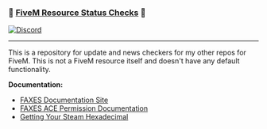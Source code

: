 ### 📠 [FiveM Resource Status Checks][5mlink] 📠

[![Discord](https://faxes.zone/i/9wkr3.png)](https://faxes.zone/discord)

----

This is a repository for update and news checkers for my other repos for FiveM. This is not a FiveM resource itself and doesn't have any default functionality.

**Documentation:**
- [FAXES Documentation Site](https://docs.faxes.zone/docs)
- [FAXES ACE Permission Documentation](https://docs.faxes.zone/docs/aceperms)
- [Getting Your Steam Hexadecimal](https://docs.faxes.zone/docs/getting-your-steam-hex)


[5mlink]: https://faxes.zone
